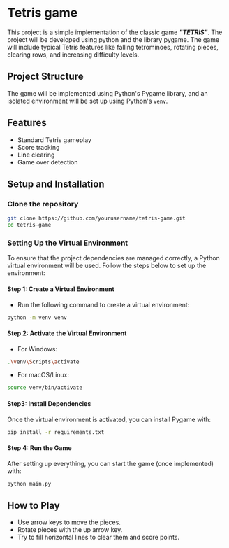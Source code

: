 # Tetris game

This project is a simple implementation of the classic game ***"TETRIS"***. The project will be developed using python and the library pygame. The game will include typical Tetris features like falling tetrominoes, rotating pieces, clearing rows, and increasing difficulty levels.

## Project Structure

The game will be implemented using Python's Pygame library, and an isolated environment will be set up using Python's `venv`.

## Features
- Standard Tetris gameplay
- Score tracking
- Line clearing
- Game over detection

## Setup and Installation

### Clone the repository

```bash
git clone https://github.com/yourusername/tetris-game.git
cd tetris-game
```

### Setting Up the Virtual Environment

To ensure that the project dependencies are managed correctly, a Python virtual environment will be used. Follow the steps below to set up the environment:

#### Step 1: Create a Virtual Environment

* Run the following command to create a virtual environment:

```bash
python -m venv venv
```

#### Step 2: Activate the Virtual Environment
* For Windows:

```bash
.\venv\Scripts\activate
```

* For macOS/Linux:

```bash
source venv/bin/activate
```

#### Step3: Install Dependencies
Once the virtual environment is activated, you can install Pygame with:

```bash
pip install -r requirements.txt
```

#### Step 4: Run the Game
After setting up everything, you can start the game (once implemented) with:

```bash
python main.py
```

## How to Play
* Use arrow keys to move the pieces.
* Rotate pieces with the up arrow key.
* Try to fill horizontal lines to clear them and score points.
